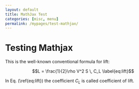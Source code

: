 ```yaml
---
layout: default
title: MathJax Test
categories: [misc, menu]
permalink: /mypages/test-mathjax/
---
```


# Testing Mathjax

This is the well-known conventional formula for lift:

$$L = \frac{1}{2}\rho V^2 S \, C_L \label{eq:lift}$$

In Eq. (\ref{eq:lift}) the coefficient $C_L$ is called coefficient of lift.

